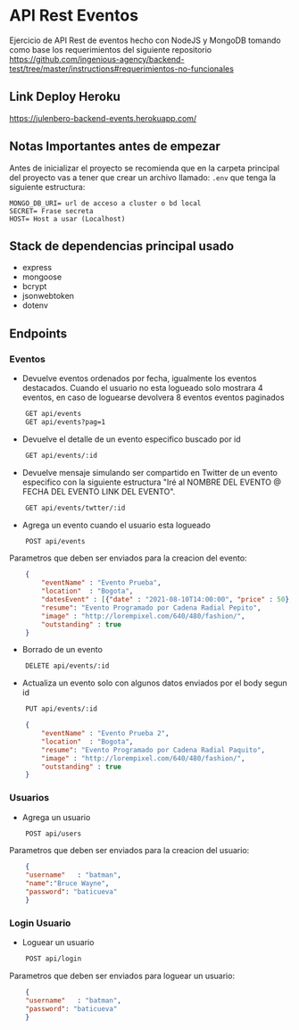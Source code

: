 # API Rest Eventos

Ejercicio de API Rest de eventos hecho con NodeJS y MongoDB tomando como base los requerimientos del siguiente repositorio
https://github.com/ingenious-agency/backend-test/tree/master/instructions#requerimientos-no-funcionales

## Link Deploy Heroku

https://julenbero-backend-events.herokuapp.com/

## Notas Importantes antes de empezar

Antes de inicializar el proyecto se recomienda que en la carpeta principal del proyecto vas a tener que crear un archivo llamado: `.env` que tenga la siguiente estructura:

```
MONGO_DB_URI= url de acceso a cluster o bd local
SECRET= Frase secreta
HOST= Host a usar (Localhost)
```

## Stack de dependencias principal usado

- express
- mongoose
- bcrypt
- jsonwebtoken
- dotenv

## Endpoints

### **Eventos**

- Devuelve eventos ordenados por fecha, igualmente los eventos destacados. Cuando el usuario no esta logueado solo mostrara 4 eventos, en caso de loguearse devolvera 8 eventos eventos paginados

```rest
    GET api/events
    GET api/events?pag=1
```

- Devuelve el detalle de un evento especifico buscado por id

```rest
    GET api/events/:id
```

- Devuelve mensaje simulando ser compartido en Twitter de un evento especifico con la siguiente estructura "Iré al NOMBRE DEL EVENTO @ FECHA DEL EVENTO LINK DEL EVENTO".

```rest
    GET api/events/twtter/:id
```

- Agrega un evento cuando el usuario esta logueado  

```rest
    POST api/events
```
Parametros que deben ser enviados para la creacion del evento:

```json
    {
        "eventName" : "Evento Prueba",
	    "location"  : "Bogota",
	    "datesEvent" : [{"date" : "2021-08-10T14:00:00", "price" : 50},{"date" : "2021-08-12T20:30:00", "price" : 60.75}],
        "resume": "Evento Programado por Cadena Radial Pepito",
	    "image" : "http://lorempixel.com/640/480/fashion/",
	    "outstanding" : true
    }
```

- Borrado de un evento

```rest
    DELETE api/events/:id
```

- Actualiza un evento solo con algunos datos enviados por el body segun id

```rest
    PUT api/events/:id
```

```json
    {
        "eventName" : "Evento Prueba 2",
	    "location"  : "Bogota",
	    "resume": "Evento Programado por Cadena Radial Paquito",
	    "image" : "http://lorempixel.com/640/480/fashion/",
	    "outstanding" : true
    }
```
### **Usuarios**

- Agrega un usuario  

```rest
    POST api/users
```
Parametros que deben ser enviados para la creacion del usuario:

```json
    {
    "username"   : "batman",
    "name":"Bruce Wayne",
    "password": "baticueva"
    }
```

### **Login Usuario**

- Loguear un usuario  

```rest
    POST api/login
```
Parametros que deben ser enviados para loguear un usuario:

```json
    {
    "username"   : "batman",
    "password": "baticueva"
    }
```